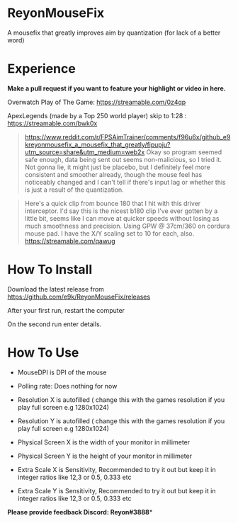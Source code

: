 # ReyonMouseFix
A mousefix that greatly improves aim by quantization (for lack of a better word)

# Experience
**Make a pull request if you want to feature your highlight or video in here.**

Overwatch Play of The Game: https://streamable.com/0z4qp


ApexLegends (made by a Top 250 world player) skip to 1:28 : https://streamable.com/bwk0x





> https://www.reddit.com/r/FPSAimTrainer/comments/f96u6x/github_e9kreyonmousefix_a_mousefix_that_greatly/fipupju?utm_source=share&utm_medium=web2x
>Okay so program seemed safe enough, data being sent out seems non-malicious, so I tried it. Not gonna lie, it might just be placebo, but I definitely feel more consistent and smoother already, though the mouse feel has noticeably changed and I can't tell if there's input lag or whether this is just a result of the quantization.

>Here's a quick clip from bounce 180 that I hit with this driver interceptor. I'd say this is the nicest b180 clip I've ever gotten by a little bit, seems like I can move at quicker speeds without losing as much smoothness and precision. Using GPW @ 37cm/360 on cordura mouse pad. I have the X/Y scaling set to 10 for each, also. 
https://streamable.com/qawug


# How To Install
Download the latest release from https://github.com/e9k/ReyonMouseFix/releases

After your first run, restart the computer

On the second run enter details.






# How To Use


- MouseDPI is DPI of the mouse

- Polling rate: Does nothing for now

- Resolution X is autofilled ( change this with the games resolution if you play full screen e.g 1280x1024)

- Resolution Y is autofilled ( change this with the games resolution if you play full screen e.g 1280x1024)

- Physical Screen X is the width of your monitor in millimeter

- Physical Screen Y is the height of your monitor in millimeter

- Extra Scale X is Sensitivity, Recommended to try it out but keep it in integer ratios like 12,3 or 0.5, 0.333 etc

- Extra Scale Y is Sensitivity, Recommended to try it out but keep it in integer ratios like 12,3 or 0.5, 0.333 etc


**Please provide feedback Discord: Reyon#3888***
